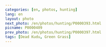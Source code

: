 ```yaml
---
categories: [en, photos, hunting]
lang: en
layout: photo
next_photo: /en/photos/hunting/P0000393.html
picname: P0000409
prev_photo: /en/photos/hunting/P0000397.html
tags: [Dead Kudu, Green Grass]
---
```

